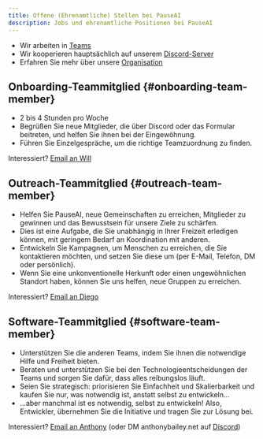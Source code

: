 ```yaml
---
title: Offene (Ehrenamtliche) Stellen bei PauseAI
description: Jobs und ehrenamtliche Positionen bei PauseAI
---
```

<!-- end of frontmatter metadata, dashes above need to stay -->

- Wir arbeiten in [Teams](/teams)
- Wir kooperieren hauptsächlich auf unserem [Discord-Server](https://discord.gg/y9hdAjD83e)
- Erfahren Sie mehr über unsere [Organisation](/organization)

## Onboarding-Teammitglied {#onboarding-team-member}

- 2 bis 4 Stunden pro Woche
- Begrüßen Sie neue Mitglieder, die über Discord oder das Formular beitreten, und helfen Sie ihnen bei der Eingewöhnung.
- Führen Sie Einzelgespräche, um die richtige Teamzuordnung zu finden.

Interessiert? [Email an Will](mailto:will@pauseai.info)

## Outreach-Teammitglied {#outreach-team-member}

- Helfen Sie PauseAI, neue Gemeinschaften zu erreichen, Mitglieder zu gewinnen und das Bewusstsein für unsere Ziele zu schärfen.
- Dies ist eine Aufgabe, die Sie unabhängig in Ihrer Freizeit erledigen können, mit geringem Bedarf an Koordination mit anderen.
- Entwickeln Sie Kampagnen, um Menschen zu erreichen, die Sie kontaktieren möchten, und setzen Sie diese um (per E-Mail, Telefon, DM oder persönlich).
- Wenn Sie eine unkonventionelle Herkunft oder einen ungewöhnlichen Standort haben, können Sie uns helfen, neue Gruppen zu erreichen.

Interessiert? [Email an Diego](mailto:diego@pauseai.info)

## Software-Teammitglied {#software-team-member}

- Unterstützen Sie die anderen Teams, indem Sie ihnen die notwendige Hilfe und Freiheit bieten.
- Beraten und unterstützen Sie bei den Technologieentscheidungen der Teams und sorgen Sie dafür, dass alles reibungslos läuft.
- Seien Sie strategisch: priorisieren Sie Einfachheit und Skalierbarkeit und kaufen Sie nur, was notwendig ist, anstatt selbst zu entwickeln...
- ...aber manchmal ist es notwendig, selbst zu entwickeln! Also, Entwickler, übernehmen Sie die Initiative und tragen Sie zur Lösung bei.

Interessiert? [Email an Anthony](mailto:anthony@pauseai.info) (oder DM anthonybailey.net auf [Discord](https://discord.gg/y9hdAjD83e))